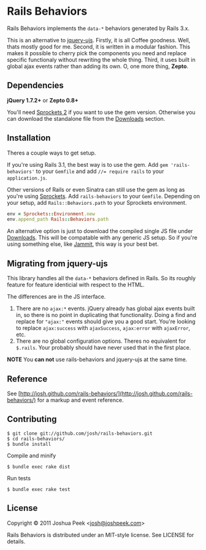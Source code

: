# Rails Behaviors

Rails Behaviors implements the `data-*` behaviors generated by Rails 3.x.

This is an alternative to [jquery-ujs](https://github.com/rails/jquery-ujs). Firstly, it is all Coffee goodness. Well, thats mostly good for me. Second, it is written in a modular fashion. This makes it possible to cherry pick the components you need and replace specific functionaly without rewriting the whole thing. Third, it uses built in global ajax events rather than adding its own. O, one more thing, **Zepto**.


## Dependencies

**jQuery 1.7.2+** or **Zepto 0.8+**

You'll need [Sprockets 2](github.com/sstephenson/sprockets/) if you want to use the gem version. Otherwise you can download the standalone file from the [Downloads](https://github.com/sstephenson/sprockets/downloads) section.


## Installation

Theres a couple ways to get setup.

If you're using Rails 3.1, the best way is to use the gem. Add `gem 'rails-behaviors'` to your `Gemfile` and add `//= require rails` to your `application.js`.

Other versions of Rails or even Sinatra can still use the gem as long as you're using [Sprockets](https://github.com/sstephenson/sprockets/). Add `rails-behaviors` to your `Gemfile`. Depending on your setup, add `Rails::Behaviors.path` to your Sprockets environment.

``` ruby
env = Sprockets::Environment.new
env.append_path Rails::Behaviors.path
```

An alternative option is just to download the compiled single JS file under [Downloads](https://github.com/josh/rails-behaviors/downloads). This will be compatable with any generic JS setup. So if you're using something else, like [Jammit](http://documentcloud.github.com/jammit/), this way is your best bet.


## Migrating from jquery-ujs

This library handles all the `data-*` behaviors defined in Rails. So its roughly feature for feature identicial with respect to the HTML.

The differences are in the JS interface.

1. There are no `ajax:*` events. jQuery already has global ajax events built in, so there is no point in duplicating that functionality. Doing a find and replace for `"ajax:"` events should give you a good start. You're looking to replace `ajax:success` with `ajaxSuccess`, `ajax:error` with `ajaxError`, etc.
2. There are no global configuration options. Theres no equivalent for `$.rails`. Your probably should have never used that in the first place.

**NOTE** You **can not** use rails-behaviors and jquery-ujs at the same time.


## Reference

See [http://josh.github.com/rails-behaviors/](http://josh.github.com/rails-behaviors/) for a markup and event reference.

## Contributing

    $ git clone git://github.com/josh/rails-behaviors.git
    $ cd rails-behaviors/
    $ bundle install

Compile and minify

    $ bundle exec rake dist

Run tests

    $ bundle exec rake test

## License

Copyright &copy; 2011 Joshua Peek <<josh@joshpeek.com>>

Rails Behaviors is distributed under an MIT-style license. See LICENSE for details.
